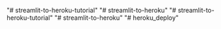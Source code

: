 "# streamlit-to-heroku-tutorial" 
"# streamlit-to-heroku" 
"# streamlit-to-heroku-tutorial" 
"# streamlit-to-heroku" 
"# heroku_deploy" 
